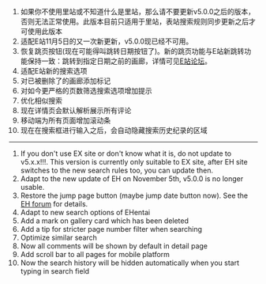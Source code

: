 1. 如果你不使用里站或不知道什么是里站，那么请不要更新v5.0.0之后的版本，否则无法正常使用。此版本目前只适用于里站，表站搜索规则同步更新之后才可使用此版本
2. 适配E站11月5日的又一次新更新，v5.0.0现已经不可用。
3. 恢复跳页按钮(现在可能得叫跳转日期按钮了)。新的跳页功能与E站新跳转功能保持一致：跳转到指定日期之前的画廊，详情可见[E站论坛](https://forums.e-hentai.org/index.php?showtopic=261743&hl=)。
4. 适配E站新的搜索选项
5. 对已被删除了的画廊添加标记
6. 对如今更严格的页数筛选搜索选项增加提示
7. 优化相似搜索
8. 现在详情页会默认解析展示所有评论
9. 移动端为所有页面增加滚动条
10. 现在在搜索框进行输入之后，会自动隐藏搜索历史纪录的区域

------------------------------------------------------------------------------------------

1. If you don't use EX site or don't know what it is, do not update to v5.x.x!!!. This version is currently only suitable to EX site, after EH site switches to the new search rules too, you can update then.
2. Adapt to the new update of EH on November 5th, v5.0.0 is no longer usable.
3. Restore the jump page button (maybe jump date button now). See the [EH forum](https://forums.e-hentai.org/index.php?showtopic=261743&hl=) for details.
4. Adapt to new search options of EHentai
5. Add a mark on gallery card which has been deleted
6. Add a tip for stricter page number filter when searching
7. Optimize similar search
8. Now all comments will be shown by default in detail page
9. Add scroll bar to all pages for mobile platform
10. Now the search history will be hidden automatically when you start typing in search field